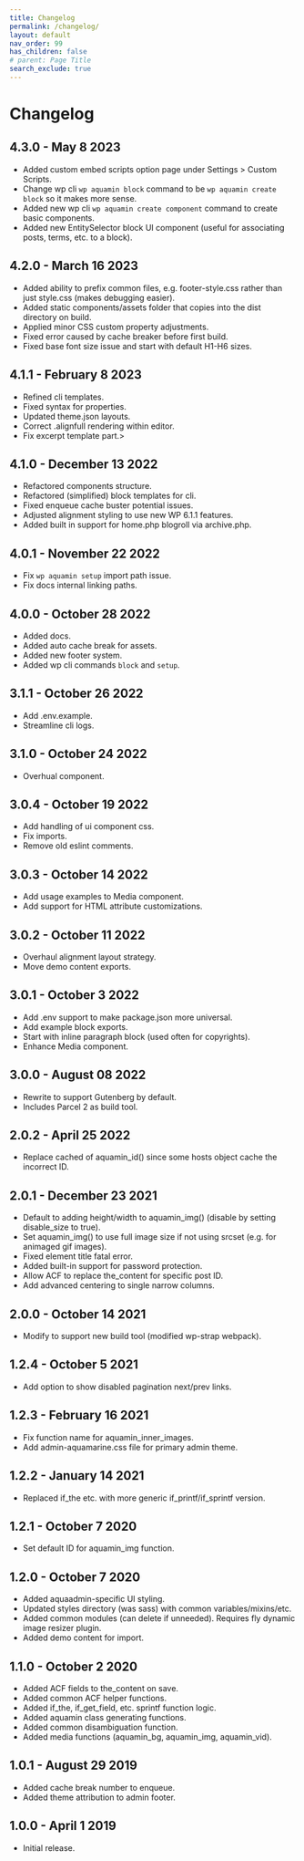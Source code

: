 ```yaml
---
title: Changelog
permalink: /changelog/
layout: default
nav_order: 99
has_children: false
# parent: Page Title
search_exclude: true
---
```


# Changelog

## 4.3.0 - May 8 2023
* Added custom embed scripts option page under Settings > Custom Scripts.
* Change wp cli `wp aquamin block` command to be `wp aquamin create block` so it makes more sense.
* Added new wp cli `wp aquamin create component` command to create basic components.
* Added new EntitySelector block UI component (useful for associating posts, terms, etc. to a block).

## 4.2.0 - March 16 2023
* Added ability to prefix common files, e.g. footer-style.css rather than just style.css (makes debugging easier).
* Added static components/assets folder that copies into the dist directory on build.
* Applied minor CSS custom property adjustments.
* Fixed error caused by cache breaker before first build.
* Fixed base font size issue and start with default H1-H6 sizes.

## 4.1.1 - February 8 2023
* Refined cli templates.
* Fixed syntax for <Media /> properties.
* Updated theme.json layouts.
* Correct .alignfull rendering within editor.
* Fix excerpt template part.>

## 4.1.0 - December 13 2022
* Refactored components structure.
* Refactored (simplified) block templates for cli.
* Fixed enqueue cache buster potential issues.
* Adjusted alignment styling to use new WP 6.1.1 features.
* Added built in support for home.php blogroll via archive.php.

## 4.0.1 - November 22 2022
* Fix `wp aquamin setup` import path issue.
* Fix docs internal linking paths.

## 4.0.0 - October 28 2022
* Added docs.
* Added auto cache break for assets.
* Added new footer system.
* Added wp cli commands `block` and `setup`.

## 3.1.1 - October 26 2022
* Add .env.example.
* Streamline cli logs.

## 3.1.0 - October 24 2022
* Overhual <Media /> component.

## 3.0.4 - October 19 2022
* Add handling of ui component css.
* Fix imports.
* Remove old eslint comments.

## 3.0.3 - October 14 2022
* Add usage examples to Media component.
* Add support for <Media /> HTML attribute customizations.

## 3.0.2 - October 11 2022
* Overhaul alignment layout strategy.
* Move demo content exports.

## 3.0.1 - October 3 2022
* Add .env support to make package.json more universal.
* Add example block exports.
* Start with inline paragraph block (used often for copyrights).
* Enhance Media component.

## 3.0.0 - August 08 2022
* Rewrite to support Gutenberg by default.
* Includes Parcel 2 as build tool.

## 2.0.2 - April 25 2022
* Replace cached of aquamin_id() since some hosts object cache the incorrect ID.

## 2.0.1 - December 23 2021
* Default to adding height/width to aquamin_img() (disable by setting disable_size to true).
* Set aquamin_img() to use full image size if not using srcset (e.g. for animaged gif images).
* Fixed element title fatal error.
* Added built-in support for password protection.
* Allow ACF to replace the_content for specific post ID.
* Add advanced centering to single narrow columns.

## 2.0.0 - October 14 2021
* Modify to support new build tool (modified wp-strap webpack).

## 1.2.4 - October 5 2021
* Add option to show disabled pagination next/prev links.

## 1.2.3 - February 16 2021
* Fix function name for aquamin_inner_images.
* Add admin-aquamarine.css file for primary admin theme.

## 1.2.2 - January 14 2021
* Replaced if_the etc. with more generic if_printf/if_sprintf version.

## 1.2.1 - October 7 2020
* Set default ID for aquamin_img function.

## 1.2.0 - October 7 2020
* Added aquaadmin-specific UI styling.
* Updated styles directory (was sass) with common variables/mixins/etc.
* Added common modules (can delete if unneeded). Requires fly dynamic image resizer plugin.
* Added demo content for import.

## 1.1.0 - October 2 2020
* Added ACF fields to the_content on save.
* Added common ACF helper functions.
* Added if_the, if_get_field, etc. sprintf function logic.
* Added aquamin class generating functions.
* Added common disambiguation function.
* Added media functions (aquamin_bg, aquamin_img, aquamin_vid).

## 1.0.1 - August 29 2019
* Added cache break number to enqueue.
* Added theme attribution to admin footer.

## 1.0.0 - April 1 2019
* Initial release.
